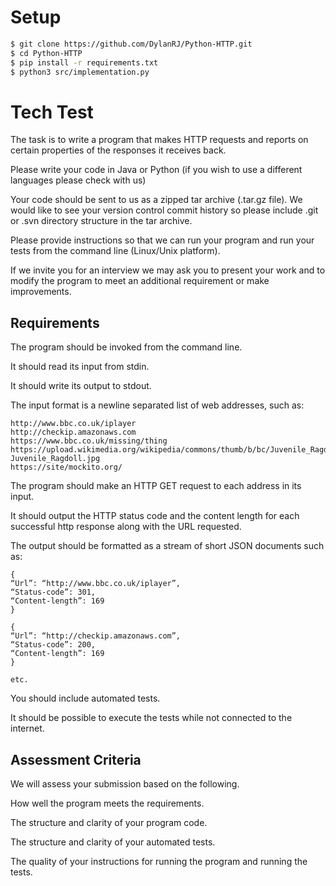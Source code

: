 # Setup

```sh
$ git clone https://github.com/DylanRJ/Python-HTTP.git
$ cd Python-HTTP
$ pip install -r requirements.txt
$ python3 src/implementation.py
```

# Tech Test

The task is to write a program that makes HTTP requests and reports on certain properties of the responses it receives back.

Please write your code in Java or Python (if you wish to use a different languages please check with us)

Your code should be sent to us as a zipped tar archive (.tar.gz file). We would like to see your version control commit history so please include .git or .svn directory structure in the tar archive.

Please provide instructions so that we can run your program and run your tests from the command line (Linux/Unix platform).

If we invite you for an interview we may ask you to present your work and to modify the program to meet an additional requirement or make improvements.

## Requirements

The program should be invoked from the command line.

It should read its input from stdin.

It should write its output to stdout.

The input format is a newline separated list of web addresses, such as:

```
http://www.bbc.co.uk/iplayer
http://checkip.amazonaws.com
https://www.bbc.co.uk/missing/thing
https://upload.wikimedia.org/wikipedia/commons/thumb/b/bc/Juvenile_Ragdoll.jpg/220px-Juvenile_Ragdoll.jpg
https://site/mockito.org/
```

The program should make an HTTP GET request to each address in its input.

It should output the HTTP status code and the content length for each successful http response along with the URL requested.

The output should be formatted as a stream of short JSON documents such as:

```
{
“Url”: “http://www.bbc.co.uk/iplayer”,
“Status-code”: 301,
“Content-length”: 169
}

{
“Url”: “http://checkip.amazonaws.com”,
“Status-code”: 200,
“Content-length”: 169
}

etc.
```

You should include automated tests.

It should be possible to execute the tests while not connected to the internet.

## Assessment Criteria

We will assess your submission based on the following.

How well the program meets the requirements.

The structure and clarity of your program code.

The structure and clarity of your automated tests.

The quality of your instructions for running the program and running the tests.
